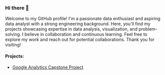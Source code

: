 ### Hi there 👋

  Welcome to my GitHub profile! I'm a passionate data enthusiast and aspiring data analyst with a strong engineering background. Here, you'll find my projects showcasing expertise in data analysis, visualization, and problem-solving. I believe in collaboration and continuous learning. Feel free to explore my work and reach out for potential collaborations. Thank you for visiting!

#### Projects:
 - [Google Analytics Capstone Project](https://github.com/lucareolon/bikeshare-project) 
<!--
**33lw/33lw** is a ✨ _special_ ✨ repository because its `README.md` (this file) appears on your GitHub profile.

Here are some ideas to get you started:

- 🔭 I’m currently working on ...
- 🌱 I’m currently learning ...
- 👯 I’m looking to collaborate on ...
- 🤔 I’m looking for help with ...
- 💬 Ask me about ...
- 📫 How to reach me: ...
- 😄 Pronouns: ...
- ⚡ Fun fact: ...
-->
